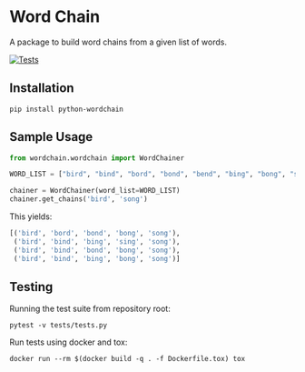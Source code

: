 # Word Chain

A package to build word chains from a given list of words. 

[![Tests](https://github.com/shaunhegarty/wordchain/actions/workflows/test.yml/badge.svg)](https://github.com/shaunhegarty/wordchain/actions/workflows/test.yml)

## Installation
```
pip install python-wordchain
```

## Sample Usage
```python
from wordchain.wordchain import WordChainer

WORD_LIST = ["bird", "bind", "bord", "bond", "bend", "bing", "bong", "sing", "song"]

chainer = WordChainer(word_list=WORD_LIST)
chainer.get_chains('bird', 'song')

```
This yields:
```python
[('bird', 'bord', 'bond', 'bong', 'song'),
 ('bird', 'bind', 'bing', 'sing', 'song'),
 ('bird', 'bind', 'bond', 'bong', 'song'),
 ('bird', 'bind', 'bing', 'bong', 'song')]
```

## Testing
Running the test suite from repository root:
```
pytest -v tests/tests.py
```

Run tests using docker and tox:
```
docker run --rm $(docker build -q . -f Dockerfile.tox) tox
```
